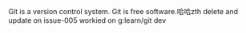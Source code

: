 Git is a version control system.
Git is free software.哈哈zth  delete and update on issue-005
workied on g:learn/git  dev

